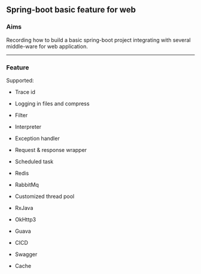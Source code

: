 ## Spring-boot basic feature for web

### Aims

Recording how to build a basic spring-boot project integrating with several middle-ware for web application.

---

### Feature

Supported:

* Trace id

* Logging in files and compress

* Filter

* Interpreter

* Exception handler

* Request & response wrapper

* Scheduled task

* Redis

* RabbitMq

* Customized thread pool

* RxJava

* OkHttp3

* Guava

* CICD

* Swagger

* Cache